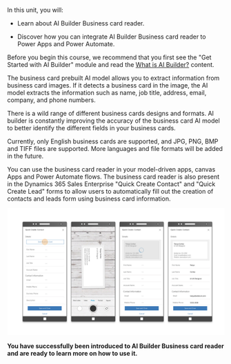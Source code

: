 In this unit, you will:

-   Learn about AI Builder Business card reader.

-   Discover how you can integrate AI Builder Business card reader to Power Apps and Power Automate.

Before you begin this course, we recommend that you first see the "Get Started with AI Builder" module and read the [What is AI Builder?](https://docs.microsoft.com/ai-builder/overview) content.

The business card prebuilt AI model allows you to extract information from business card images. If it detects a business card in the image, the AI model extracts the information such as name, job title, address, email, company, and phone numbers.

There is a wild range of different business cards designs and formats. AI builder is constantly improving the accuracy of the business card AI model to better identify the different fields in your business cards.

Currently, only English business cards are supported, and JPG, PNG, BMP and TIFF files are supported. More languages and file formats will be added in the future.

You can use the business card reader in your model-driven apps, canvas Apps and Power Automate flows. The business card reader is also present in the Dynamics 365 Sales Enterprise "Quick Create Contact" and "Quick Create Lead" forms to allow users to automatically fill out the creation
of contacts and leads form using business card information.

![Business card scan](../media/image1.png)

**You have successfully been introduced to AI Builder Business card reader and are ready to learn more on how to use it.**

